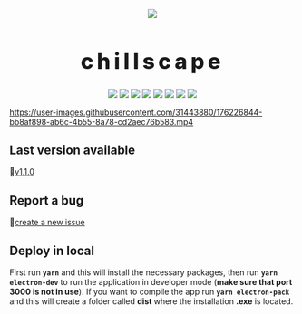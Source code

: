 <p align="center">
    <img src="https://drive.google.com/uc?export=view&id=15id50RkDQplGHQLVoLKVSX-J6H43iyIS">
</p>

<h1 align="center" style="font-size: 38px; font-weight: 800; letter-spacing: 6px">
    chillscape
</h1>

<p align="center">
    <img src="https://img.shields.io/github/stars/Bit-Tech-Team/Chill-A-Day?style=social">
    <img src="https://img.shields.io/github/downloads/Bit-Tech-Team/Chill-A-Day/total">
    <img src="https://img.shields.io/github/package-json/v/Bit-Tech-Team/Chill-A-Day">  
    <img src="https://img.shields.io/github/contributors/Bit-Tech-Team/Chill-A-Day">  
    <img src="https://img.shields.io/github/repo-size/Bit-Tech-Team/Chill-A-Day">
    <img src="https://img.shields.io/github/issues/Bit-Tech-Team/Chill-A-Day">
    <img src="https://img.shields.io/github/issues-closed/Bit-Tech-Team/Chill-A-Day">
    <img src="https://img.shields.io/github/commit-activity/m/Bit-Tech-Team/Chill-A-Day">
</p>

https://user-images.githubusercontent.com/31443880/176226844-bb8af898-ab6c-4b55-8a78-cd2aec76b583.mp4

## Last version available

🚀[v1.1.0](https://github.com/cosmo-frameworks/chillscape/releases/download/v1.1.0/chill-a-day.exe)

## Report a bug
🐛[create a new issue](https://github.com/cosmo-frameworks/chillscape/issues/new)

## Deploy in local

First run **``yarn``** and this will install the necessary packages, then run **``yarn electron-dev``** to run the application in developer mode (**make sure that port 3000 is not in use**). If you want to compile the app run **``yarn electron-pack``** and this will create a folder called **dist** where the installation **.exe** is located.
